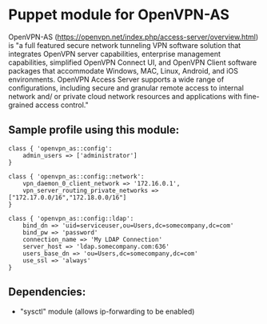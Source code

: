 # Puppet module for OpenVPN-AS

OpenVPN-AS (<https://openvpn.net/index.php/access-server/overview.html>) is "a full featured secure network tunneling VPN software solution that integrates OpenVPN server capabilities, enterprise management capabilities, simplified OpenVPN Connect UI, and OpenVPN Client software packages that accommodate Windows, MAC, Linux, Android, and iOS environments. OpenVPN Access Server supports a wide range of configurations, including secure and granular remote access to internal network and/ or private cloud network resources and applications with fine-grained access control."

## Sample profile using this module:
```
class { 'openvpn_as::config':
    admin_users => ['administrator']
}

class { 'openvpn_as::config::network':
    vpn_daemon_0_client_network => '172.16.0.1',
    vpn_server_routing_private_networks => ["172.17.0.0/16","172.18.0.0/16"]
}

class { 'openvpn_as::config::ldap':
    bind_dn => 'uid=serviceuser,ou=Users,dc=somecompany,dc=com'
    bind_pw => 'password'
    connection_name => 'My LDAP Connection'
    server_host => 'ldap.somecompany.com:636'
    users_base_dn => 'ou=Users,dc=somecompany,dc=com'
    use_ssl => 'always'
}
```

## Dependencies:
* "sysctl" module (allows ip-forwarding to be enabled)
